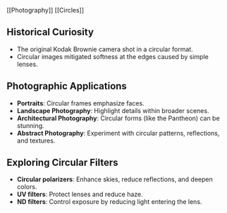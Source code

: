 [[Photography]]
[[Circles]]
## Historical Curiosity

- The original Kodak Brownie camera shot in a circular format.
- Circular images mitigated softness at the edges caused by simple lenses.

## Photographic Applications

- **Portraits**: Circular frames emphasize faces.
- **Landscape Photography**: Highlight details within broader scenes.
- **Architectural Photography**: Circular forms (like the Pantheon) can be stunning.
- **Abstract Photography**: Experiment with circular patterns, reflections, and textures.

## Exploring Circular Filters

- **Circular polarizers**: Enhance skies, reduce reflections, and deepen colors.
- **UV filters**: Protect lenses and reduce haze.
- **ND filters**: Control exposure by reducing light entering the lens.